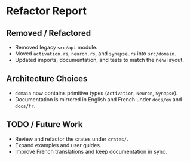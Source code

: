 # Refactor Report

## Removed / Refactored
- Removed legacy `src/api` module.
- Moved `activation.rs`, `neuron.rs`, and `synapse.rs` into `src/domain`.
- Updated imports, documentation, and tests to match the new layout.

## Architecture Choices
- `domain` now contains primitive types (`Activation`, `Neuron`, `Synapse`).
- Documentation is mirrored in English and French under `docs/en` and `docs/fr`.

## TODO / Future Work
- Review and refactor the crates under `crates/`.
- Expand examples and user guides.
- Improve French translations and keep documentation in sync.
